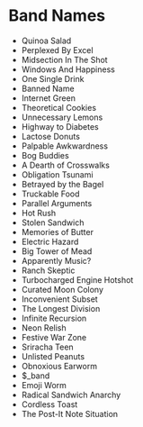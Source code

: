 # Band Names
- Quinoa Salad
- Perplexed By Excel
- Midsection In The Shot
- Windows And Happiness
- One Single Drink
- Banned Name
- Internet Green
- Theoretical Cookies
- Unnecessary Lemons
- Highway to Diabetes
- Lactose Donuts
- Palpable Awkwardness
- Bog Buddies
- A Dearth of Crosswalks
- Obligation Tsunami
- Betrayed by the Bagel
- Truckable Food
- Parallel Arguments
- Hot Rush
- Stolen Sandwich
- Memories of Butter
- Electric Hazard
- Big Tower of Mead
- Apparently Music?
- Ranch Skeptic
- Turbocharged Engine Hotshot
- Curated Moon Colony
- Inconvenient Subset
- The Longest Division
- Infinite Recursion
- Neon Relish
- Festive War Zone
- Sriracha Teen
- Unlisted Peanuts
- Obnoxious Earworm
- $_band
- Emoji Worm
- Radical Sandwich Anarchy
- Cordless Toast
- The Post-It Note Situation
